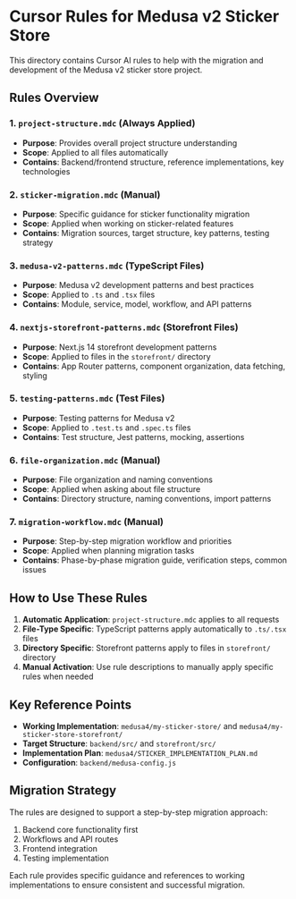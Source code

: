# Cursor Rules for Medusa v2 Sticker Store

This directory contains Cursor AI rules to help with the migration and development of the Medusa v2 sticker store project.

## Rules Overview

### 1. `project-structure.mdc` (Always Applied)
- **Purpose**: Provides overall project structure understanding
- **Scope**: Applied to all files automatically
- **Contains**: Backend/frontend structure, reference implementations, key technologies

### 2. `sticker-migration.mdc` (Manual)
- **Purpose**: Specific guidance for sticker functionality migration
- **Scope**: Applied when working on sticker-related features
- **Contains**: Migration sources, target structure, key patterns, testing strategy

### 3. `medusa-v2-patterns.mdc` (TypeScript Files)
- **Purpose**: Medusa v2 development patterns and best practices
- **Scope**: Applied to `.ts` and `.tsx` files
- **Contains**: Module, service, model, workflow, and API patterns

### 4. `nextjs-storefront-patterns.mdc` (Storefront Files)
- **Purpose**: Next.js 14 storefront development patterns
- **Scope**: Applied to files in the `storefront/` directory
- **Contains**: App Router patterns, component organization, data fetching, styling

### 5. `testing-patterns.mdc` (Test Files)
- **Purpose**: Testing patterns for Medusa v2
- **Scope**: Applied to `.test.ts` and `.spec.ts` files
- **Contains**: Test structure, Jest patterns, mocking, assertions

### 6. `file-organization.mdc` (Manual)
- **Purpose**: File organization and naming conventions
- **Scope**: Applied when asking about file structure
- **Contains**: Directory structure, naming conventions, import patterns

### 7. `migration-workflow.mdc` (Manual)
- **Purpose**: Step-by-step migration workflow and priorities
- **Scope**: Applied when planning migration tasks
- **Contains**: Phase-by-phase migration guide, verification steps, common issues

## How to Use These Rules

1. **Automatic Application**: `project-structure.mdc` applies to all requests
2. **File-Type Specific**: TypeScript patterns apply automatically to `.ts/.tsx` files
3. **Directory Specific**: Storefront patterns apply to files in `storefront/` directory
4. **Manual Activation**: Use rule descriptions to manually apply specific rules when needed

## Key Reference Points

- **Working Implementation**: `medusa4/my-sticker-store/` and `medusa4/my-sticker-store-storefront/`
- **Target Structure**: `backend/src/` and `storefront/src/`
- **Implementation Plan**: `medusa4/STICKER_IMPLEMENTATION_PLAN.md`
- **Configuration**: `backend/medusa-config.js`

## Migration Strategy

The rules are designed to support a step-by-step migration approach:
1. Backend core functionality first
2. Workflows and API routes
3. Frontend integration
4. Testing implementation

Each rule provides specific guidance and references to working implementations to ensure consistent and successful migration. 